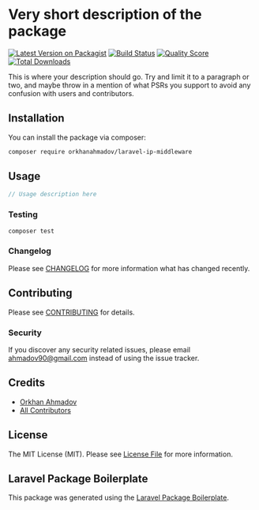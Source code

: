 # Very short description of the package

[![Latest Version on Packagist](https://img.shields.io/packagist/v/orkhanahmadov/laravel-ip-middleware.svg?style=flat-square)](https://packagist.org/packages/orkhanahmadov/laravel-ip-middleware)
[![Build Status](https://img.shields.io/travis/orkhanahmadov/laravel-ip-middleware/master.svg?style=flat-square)](https://travis-ci.org/orkhanahmadov/laravel-ip-middleware)
[![Quality Score](https://img.shields.io/scrutinizer/g/orkhanahmadov/laravel-ip-middleware.svg?style=flat-square)](https://scrutinizer-ci.com/g/orkhanahmadov/laravel-ip-middleware)
[![Total Downloads](https://img.shields.io/packagist/dt/orkhanahmadov/laravel-ip-middleware.svg?style=flat-square)](https://packagist.org/packages/orkhanahmadov/laravel-ip-middleware)

This is where your description should go. Try and limit it to a paragraph or two, and maybe throw in a mention of what PSRs you support to avoid any confusion with users and contributors.

## Installation

You can install the package via composer:

```bash
composer require orkhanahmadov/laravel-ip-middleware
```

## Usage

``` php
// Usage description here
```

### Testing

``` bash
composer test
```

### Changelog

Please see [CHANGELOG](CHANGELOG.md) for more information what has changed recently.

## Contributing

Please see [CONTRIBUTING](CONTRIBUTING.md) for details.

### Security

If you discover any security related issues, please email ahmadov90@gmail.com instead of using the issue tracker.

## Credits

- [Orkhan Ahmadov](https://github.com/orkhanahmadov)
- [All Contributors](../../contributors)

## License

The MIT License (MIT). Please see [License File](LICENSE.md) for more information.

## Laravel Package Boilerplate

This package was generated using the [Laravel Package Boilerplate](https://laravelpackageboilerplate.com).